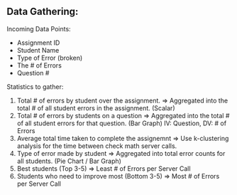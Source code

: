## Data Gathering:

Incoming Data Points:
  - Assignment ID
  - Student Name
  - Type of Error (broken)
  - The # of Errors
  - Question #
 
Statistics to gather:
   1. Total # of errors by student over the assignment.
      => Aggregated into the total # of all student errors in the assignment. (Scalar)
   2. Total # of errors by students on a question
      => Aggregated into the total # of all student errors for that question. (Bar Graph) IV: Question, DV: # of Errors
   3. Average total time taken to complete the assignemnt
      => Use k-clustering analysis for the time between check math server calls.
   4. Type of error made by student
      => Aggregated into total error counts for all students. (Pie Chart / Bar Graph)
   5. Best students (Top 3-5)
      => Least # of Errors per Server Call
   6. Students who need to improve most (Bottom 3-5)
      => Most # of Errors per Server Call
